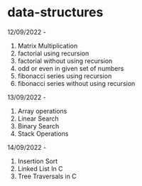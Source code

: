 # data-structures

12/09/2022 - 
1) Matrix Multiplication
2) factorial using recursion
3) factorial without using recursion
4) odd or even in given set of numbers
5) fibonacci series using recursion
6) fibonacci series without using recursion

13/09/2022 -

1) Array operations
2) Linear Search
3) Binary Search
4) Stack Operations

14/09/2022 -
1) Insertion Sort
2) Linked List In C
3) Tree Traversals in C
